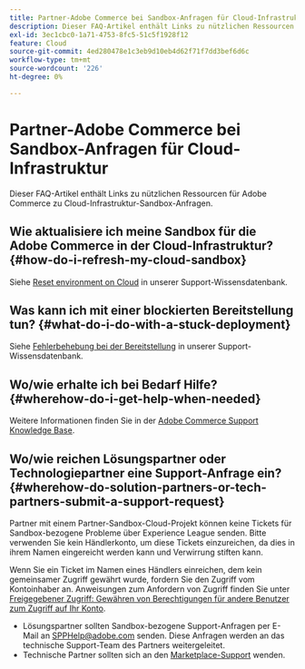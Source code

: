 ```yaml
---
title: Partner-Adobe Commerce bei Sandbox-Anfragen für Cloud-Infrastruktur
description: Dieser FAQ-Artikel enthält Links zu nützlichen Ressourcen für Adobe Commerce zu Cloud-Infrastruktur-Sandbox-Anfragen.
exl-id: 3ec1cbc0-1a71-4753-8fc5-51c5f1928f12
feature: Cloud
source-git-commit: 4ed280478e1c3eb9d10eb4d62f71f7dd3bef6d6c
workflow-type: tm+mt
source-wordcount: '226'
ht-degree: 0%

---
```


# Partner-Adobe Commerce bei Sandbox-Anfragen für Cloud-Infrastruktur

Dieser FAQ-Artikel enthält Links zu nützlichen Ressourcen für Adobe Commerce zu Cloud-Infrastruktur-Sandbox-Anfragen.

## Wie aktualisiere ich meine Sandbox für die Adobe Commerce in der Cloud-Infrastruktur? {#how-do-i-refresh-my-cloud-sandbox}

Siehe [Reset environment on Cloud](/help/how-to/general/reset-environment-on-cloud.md) in unserer Support-Wissensdatenbank.

## Was kann ich mit einer blockierten Bereitstellung tun? {#what-do-i-do-with-a-stuck-deployment}

Siehe [Fehlerbehebung bei der Bereitstellung](/help/troubleshooting/deployment/magento-deployment-troubleshooter.md) in unserer Support-Wissensdatenbank.

## Wo/wie erhalte ich bei Bedarf Hilfe? {#wherehow-do-i-get-help-when-needed}

Weitere Informationen finden Sie in der [Adobe Commerce Support Knowledge Base](https://support.magento.com/hc/en-us).

## Wo/wie reichen Lösungspartner oder Technologiepartner eine Support-Anfrage ein? {#wherehow-do-solution-partners-or-tech-partners-submit-a-support-request}

Partner mit einem Partner-Sandbox-Cloud-Projekt können keine Tickets für Sandbox-bezogene Probleme über Experience League senden. Bitte verwenden Sie kein Händlerkonto, um diese Tickets einzureichen, da dies in ihrem Namen eingereicht werden kann und Verwirrung stiften kann.

Wenn Sie ein Ticket im Namen eines Händlers einreichen, dem kein gemeinsamer Zugriff gewährt wurde, fordern Sie den Zugriff vom Kontoinhaber an. Anweisungen zum Anfordern von Zugriff finden Sie unter [Freigegebener Zugriff: Gewähren von Berechtigungen für andere Benutzer zum Zugriff auf Ihr Konto](https://experienceleague.adobe.com/de/docs/commerce-knowledge-base/kb/help-center-guide/magento-help-center-user-guide#shared-access).

* Lösungspartner sollten Sandbox-bezogene Support-Anfragen per E-Mail an [SPPHelp@adobe.com](mailto:SPPHelp@adobe.com) senden. Diese Anfragen werden an das technische Support-Team des Partners weitergeleitet.
* Technische Partner sollten sich an den [Marketplace-Support](mailto:commercemarketplacesupport@adobe.com) wenden.


